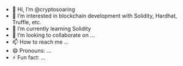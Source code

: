 - 👋 Hi, I’m @cryptosoaring
- 👀 I’m interested in blockchain development with Solidity, Hardhat, Truffle, etc.
- 🌱 I’m currently learning Solidity
- 💞️ I’m looking to collaborate on ...
- 📫 How to reach me ...
- 😄 Pronouns: ...
- ⚡ Fun fact: ...

<!---
cryptosoaring/cryptosoaring is a ✨ special ✨ repository because its `README.md` (this file) appears on your GitHub profile.
You can click the Preview link to take a look at your changes.
--->
